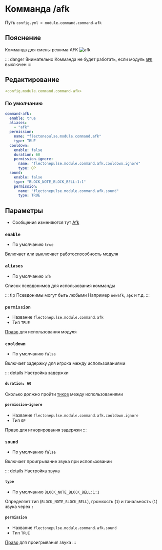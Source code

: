 # Комманда /afk
Путь `config.yml > module.command.command-afk`

## Пояснение
Комманда для смены режима AFK
![afk](/afkglobalmessage.png)

::: danger Внимательно
Комманда не будет работать, если модуль [`AFK`](/ru/config/module/player/afk/) выключен
:::

## Редактирование
```yaml
<config.module.command.command-afk>
```

### По умолчанию
```yaml
command-afk:
  enable: true
  aliases:
    - "afk"
  permission:
    name: "flectonepulse.module.command.afk"
    type: TRUE
  cooldown:
    enable: false
    duration: 60
    permission-ignore:
      name: "flectonepulse.module.command.afk.cooldown.ignore"
      type: OP
  sound:
    enable: false
    type: "BLOCK_NOTE_BLOCK_BELL:1:1"
    permission:
      name: "flectonepulse.module.command.afk.sound"
      type: TRUE
```

## Параметры

- Сообщения изменяются тут [Afk](/ru/messages/ru_ru/module/command/command-afk/)

### `enable`
- По умолчанию `true`

Включает или выключает работоспособность модуля

### `aliases`
- По умолчанию `afk`

Список псевдонимов для использования комманды

::: tip Псевдонимы могут быть любыми
Например `newafk`, `афк` и т.д.
:::

### `permission`
- Название `flectonepulse.module.command.afk`
- Тип `TRUE`

[Право](/ru/config/module/#пояснение) для использования модуля

### `cooldown`
- По умолчанию `false`

Включает задержку для игрока между использованиями

::: details Настройка задержки
#### `duration: 60`

Сколько должно пройти [тиков](https://ru.minecraft.wiki/w/%D0%A2%D0%B0%D0%BA%D1%82) между использованиями

#### `permission-ignore`
- Название `flectonepulse.module.command.afk.cooldown.ignore`
- Тип `OP`

[Право](/ru/config/module/#пояснение) для игнорирования задержки
:::

### `sound`
- По умолчанию `false`

Включает проигрывание звука при использовании

::: details Настройка звука
#### `type`
- По умолчанию `BLOCK_NOTE_BLOCK_BELL:1:1`

Определяет тип (`BLOCK_NOTE_BLOCK_BELL`), громкость (`1`) и тональность (`1`) звука через `:`

#### `permission`
- Название `flectonepulse.module.command.afk.sound`
- Тип `TRUE`

[Право](/ru/config/module/#пояснение) для проигрывания звука
:::